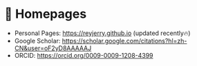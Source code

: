 # 📎 Homepages
- Personal Pages: https://reyjerry.github.io (updated recently🔥)
- Google Scholar: https://scholar.google.com/citations?hl=zh-CN&user=oF2yD8AAAAAJ
- ORCID: https://orcid.org/0009-0009-1208-4399
